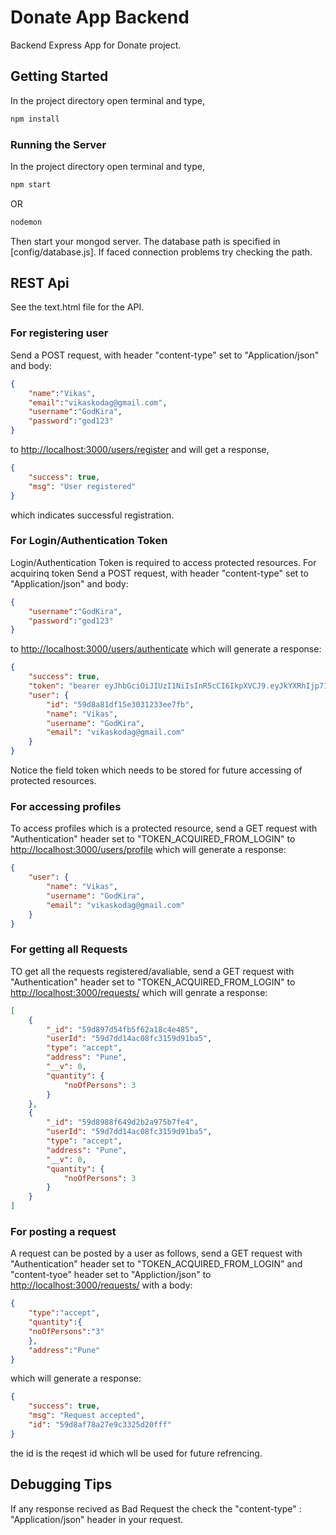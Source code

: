 # Donate App Backend

Backend Express App for Donate project.

## Getting Started

In the project directory open terminal and type,

```bash
npm install
```

### Running the Server

In the project directory open terminal and type,

```bash
npm start
```

OR

```bash
nodemon
```

Then start your mongod server. The database path is specified in [config/database.js].
If faced connection problems try checking the path.

## REST Api

See the text.html file for the API.

### For registering user

Send a POST request, with header "content-type" set to "Application/json" and body:

```json
{
    "name":"Vikas",
    "email":"vikaskodag@gmail.com",
    "username":"GodKira",
    "password":"god123"
}
```

to <http://localhost:3000/users/register> and will get a response,

```json
{
    "success": true,
    "msg": "User registered"
}
```

which indicates successful registration.

### For Login/Authentication Token

Login/Authentication Token is required to access protected resources.
For acquirinq token Send a  POST request, with header "content-type" set to "Application/json" and body:

```json
{
    "username":"GodKira",
    "password":"god123"
}
````

to <http://localhost:3000/users/authenticate> which will generate a response:

```json
{
    "success": true,
    "token": "bearer eyJhbGciOiJIUzI1NiIsInR5cCI6IkpXVCJ9.eyJkYXRhIjp7Il9pZCI6IjU5ZDhhODFkZjE1ZTMwMzEyMzNlZTdmYiIsIm5hbWUiOiJWaWthcyIsImVtYWlsIjoidmlrYXNrb2RhZ0BnbWFpbC5jb20iLCJ1c2VybmFtZSI6IkdvZEtpcmEiLCJwYXNzd29yZCI6IiQyYSQxMCRJazc0VDBNR1Z0VG1Ia3lLMEpWTjRlcloyUDFJYkNacDRSWVRhZnA2VE1iUThrNGRhdmNtbSIsIl9fdiI6MH0sImlhdCI6MTUwNzM3MTQ2NSwiZXhwIjoxNTA3OTc2MjY1fQ.eqU3bzFSzf9t8z0m4xFJ78eaPTCjRZnbxvbrGCANNak",
    "user": {
        "id": "59d8a81df15e3031233ee7fb",
        "name": "Vikas",
        "username": "GodKira",
        "email": "vikaskodag@gmail.com"
    }
}
```

Notice the field token which needs to be stored for future accessing of protected resources.

### For accessing profiles

To access profiles which is a protected resource,
send a GET request with "Authentication" header set to "TOKEN_ACQUIRED_FROM_LOGIN" to <http://localhost:3000/users/profile> which will generate a response:

```json
{
    "user": {
        "name": "Vikas",
        "username": "GodKira",
        "email": "vikaskodag@gmail.com"
    }
}
```

### For getting all Requests

TO get all the requests registered/avaliable,
send a GET request with "Authentication" header set to "TOKEN_ACQUIRED_FROM_LOGIN" to <http://localhost:3000/requests/> which will genrate a response:

```json
[
    {
        "_id": "59d897d54fb5f62a18c4e485",
        "userId": "59d7dd14ac08fc3159d91ba5",
        "type": "accept",
        "address": "Pune",
        "__v": 0,
        "quantity": {
            "noOfPersons": 3
        }
    },
    {
        "_id": "59d8988f649d2b2a975b7fe4",
        "userId": "59d7dd14ac08fc3159d91ba5",
        "type": "accept",
        "address": "Pune",
        "__v": 0,
        "quantity": {
            "noOfPersons": 3
        }
    }
]
```

### For posting a request

A request can be posted by a user as follows,
send a GET request with "Authentication" header set to "TOKEN_ACQUIRED_FROM_LOGIN" and "content-tyoe" header set to "Appliction/json" to <http://localhost:3000/requests/> with a body:

```json
{
    "type":"accept",
    "quantity":{
    "noOfPersons":"3"
    },
    "address":"Pune"
}
```

which will generate a response:

```json
{
    "success": true,
    "msg": "Request accepted",
    "id": "59d8af78a27e9c3325d20fff"
}
```

the id is the reqest id which wll be used for future refrencing.

## Debugging Tips

If any response recived as Bad Request the check the "content-type" : "Application/json" header in your request.